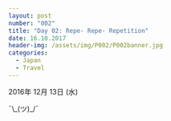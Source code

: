 ```yaml
---
layout: post
number: "002"
title: "Day 02: Repe- Repe- Repetition"
date: 16.10.2017
header-img: /assets/img/P002/P002banner.jpg
categories:
  - Japan
  - Travel
---
```


2016年 12月 13日 (水) 

¯\\\_(ツ)_/¯